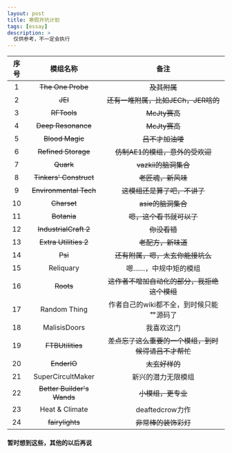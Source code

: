 ```yaml
---
layout: post
title: 寒假开坑计划
tags: [essay]
description: >
  仅供参考，不一定会执行
---
```


| 序号 | 模组名称 | 备注 |
| :----: | :-----: | :----: |
| 1 | ~~The One Probe~~ | ~~及其附属~~ |
| 2 | ~~JEI~~ | ~~还有一堆附属，比如JECh，JER啥的~~ |
| 3 | ~~RFTools~~ | ~~McJty赛高~~ |
| 4 | ~~Deep Resonance~~ | ~~McJty赛高~~ |
| 5 | ~~Blood Magic~~ | ~~吕不才加油喽~~ |
| 6 | ~~Refined Storage~~ | ~~仿制AE1的模组，意外的受欢迎~~ |
| 7 | ~~Quark~~ | ~~vazkii的脑洞集合~~ |
| 8 | ~~Tinkers' Construct~~ | ~~老匠魂，新风味~~ |
| 9 | ~~Environmental Tech~~ | ~~这模组还是算了吧，不讲了~~ |
| 10 | ~~Charset~~ | ~~asie的脑洞集合~~ |
| 11 | ~~Botania~~ | ~~嗯，这个看书就可以了~~ |
| 12 | ~~IndustrialCraft 2~~ | ~~你没看错~~ |
| 13 | ~~Extra Utilities 2~~ | ~~老配方，新味道~~ |
| 14 | ~~Psi~~ | ~~还有附属，嗯，太玄你能接坑么~~ |
| 15 | Reliquary | 嗯……，中规中矩的模组 |
| 16 | ~~Roots~~ | ~~这作者不增加自动化的部分，我拒绝这个模组~~ |
| 17 | Random Thing | 作者自己的wiki都不全，到时候只能艹源码了 |
| 18 | MalisisDoors | 我喜欢这门 |
| 19 | ~~FTBUtilities~~ | ~~差点忘了这么重要的一个模组，到时候得请吕不才帮忙~~ |
| 20 | ~~EnderIO~~ | ~~太玄好样的~~ |
| 21 | SuperCircultMaker | 新兴的潜力无限模组 |
| 22 | ~~Better Builder's Wands~~ | ~~小模组，更专业~~ |
| 23 | Heat & Climate | deaftedcrow力作 |
| 24 | ~~fairylights~~ | ~~非常棒的装饰彩灯~~ |


#### 暂时想到这些，其他的以后再说
